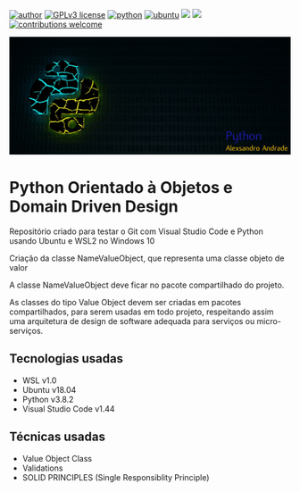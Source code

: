 [![author](https://img.shields.io/badge/author-alexsandro-orange.svg)](https://www.linkedin.com/in/alexsandro-andrade-b38186b1) [![GPLv3 license](https://img.shields.io/badge/License-GPLv3-blue.svg)](http://perso.crans.org/besson/LICENSE.html) [![python](https://img.shields.io/badge/python-3.8+-blue.svg)](https://www.python.org/downloads/) [![ubuntu](https://img.shields.io/badge/ubuntu-v18.04-blue.svg)](https://releases.ubuntu.com/18.04.4/) [![](https://img.shields.io/badge/visual%20studio%20code-v1.44-lightgrey.svg)](https://code.visualstudio.com/download) [![](https://img.shields.io/badge/wsl-v1.0-lightgrey.svg)](https://docs.microsoft.com/pt-br/windows/wsl/install-win10) [![contributions welcome](https://img.shields.io/badge/contributions-welcome-brightgreen.svg?style=flat)](https://github.com/alexsandrox/ddd-valueobjects-python/issues)

<p align="center">
  <img src="banner-python.png" >
</p>

# Python Orientado à Objetos e Domain Driven Design

Repositório criado para testar o Git com Visual Studio Code e Python usando Ubuntu e WSL2 no Windows 10

Criação da classe NameValueObject, que representa uma classe objeto de valor

A classe NameValueObject deve ficar no pacote compartilhado do projeto.

As classes do tipo Value Object devem ser criadas em pacotes compartilhados, para serem usadas em todo 
projeto, respeitando assim uma arquitetura de design de software adequada para serviços ou micro-serviços.

<h2><strong>Tecnologias usadas</strong></h2>

- WSL v1.0
- Ubuntu v18.04
- Python v3.8.2
- Visual Studio Code v1.44

<h2><strong>Técnicas usadas</strong></h2>

- Value Object Class
- Validations
- SOLID PRINCIPLES (Single Responsiblity Principle)
